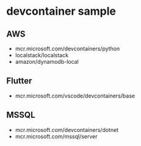 # devcontainer sample

## AWS

-   mcr.microsoft.com/devcontainers/python
-   localstack/localstack
-   amazon/dynamodb-local

## Flutter

-   mcr.microsoft.com/vscode/devcontainers/base

## MSSQL

-   mcr.microsoft.com/devcontainers/dotnet
-   mcr.microsoft.com/mssql/server
